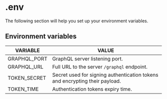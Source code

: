# .env

The following section will help you set up your environment variables.

## Environment variables

|VARIABLE|VALUE|
|--------|-----|
|GRAPHQL_PORT|GraphQL server listening port.|
|GRAPHQL_URL|Full URL to the server `/graphql` endpoint.|
|TOKEN_SECRET|Secret used for signing authentication tokens and encrypting their payload.|
|TOKEN_TIME|Authentication tokens expiry time.|
